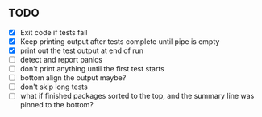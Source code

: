 ## TODO

- [x] Exit code if tests fail
- [x] Keep printing output after tests complete until pipe is empty
- [x] print out the test output at end of run
- [ ] detect and report panics
- [ ] don't print anything until the first test starts
- [ ] bottom align the output maybe?
- [ ] don't skip long tests
- [ ] what if finished packages sorted to the top, and the summary line was pinned to the bottom?